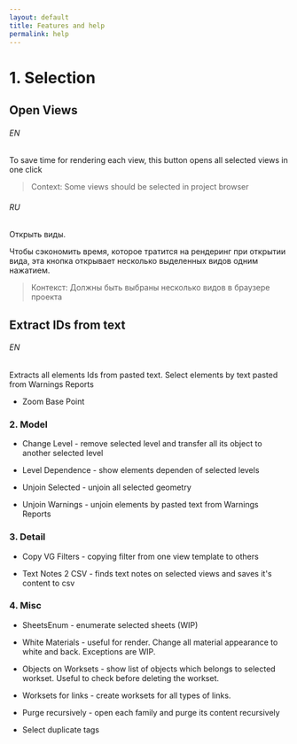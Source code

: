 ```yaml
---
layout: default
title: Features and help
permalink: help
---
```


# 1. Selection

## Open Views

###### EN

To save time for rendering each view, this button opens all selected views in one click

> Context: Some views should be selected in project browser

###### RU

Открыть виды.

Чтобы сэкономить время, которое тратится на рендеринг при открытии вида, эта кнопка открывает несколько выделенных видов одним нажатием.

> Контекст: Должны быть выбраны несколько видов в браузере проекта


## Extract IDs from text

###### EN

Extracts all elements Ids from pasted text. Select elements by text pasted from Warnings Reports

- Zoom Base Point

### 2. Model

- Change Level - remove selected level and transfer all its object to another selected level

- Level Dependence - show elements dependen of selected levels

- Unjoin Selected - unjoin all selected geometry

- Unjoin Warnings - unjoin elements by pasted text from Warnings Reports

### 3. Detail

- Copy VG Filters - copying filter from one view template to others

- Text Notes 2 CSV - finds text notes on selected views and saves it's content to csv

### 4. Misc

- SheetsEnum - enumerate selected sheets (WIP)

- White Materials - useful for render. Change all material appearance to white and back. Exceptions are WIP.

- Objects on Worksets - show list of objects which belongs to selected workset. Useful to check before deleting the workset.

- Worksets for links - create worksets for all types of links.

- Purge recursively - open each family and purge its content recursively

- Select duplicate tags

